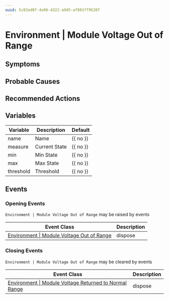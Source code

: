 ```yaml
---
uuid: 5c83ad07-4a96-4322-a945-af801ff95207
---
```

# Environment | Module Voltage Out of Range

## Symptoms

## Probable Causes

## Recommended Actions

## Variables

| Variable  | Description   | Default  |
| --------- | ------------- | -------- |
| name      | Name          | {{ no }} |
| measure   | Current State | {{ no }} |
| min       | Min State     | {{ no }} |
| max       | Max State     | {{ no }} |
| threshold | Threshold     | {{ no }} |

## Events

### Opening Events
`Environment | Module Voltage Out of Range` may be raised by events

| Event Class                                                                                                            | Description |
| ---------------------------------------------------------------------------------------------------------------------- | ----------- |
| [Environment \| Module Voltage Out of Range](ref://event-classes-reference/environment/module-voltage-out-of-range.md) | dispose     |

### Closing Events
`Environment | Module Voltage Out of Range` may be cleared by events

| Event Class                                                                                                                                    | Description |
| ---------------------------------------------------------------------------------------------------------------------------------------------- | ----------- |
| [Environment \| Module Voltage Returned to Normal Range](ref://event-classes-reference/environment/module-voltage-returned-to-normal-range.md) | dispose     |
